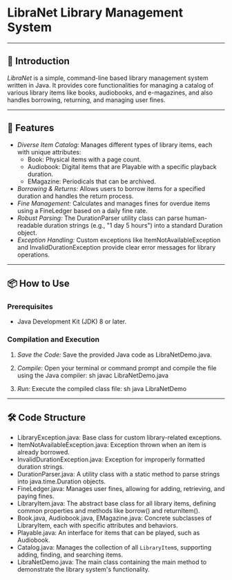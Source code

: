 # LibraNet Library Management System

---

## 📖 Introduction

*LibraNet* is a simple, command-line based library management system written in Java. It provides core functionalities for managing a catalog of various library items like books, audiobooks, and e-magazines, and also handles borrowing, returning, and managing user fines.

---

## 🚀 Features

* *Diverse Item Catalog:* Manages different types of library items, each with unique attributes:
    * Book: Physical items with a page count.
    * Audiobook: Digital items that are Playable with a specific playback duration.
    * EMagazine: Periodicals that can be archived.
* *Borrowing & Returns:* Allows users to borrow items for a specified duration and handles the return process.
* *Fine Management:* Calculates and manages fines for overdue items using a FineLedger based on a daily fine rate.
* *Robust Parsing:* The DurationParser utility class can parse human-readable duration strings (e.g., "1 day 5 hours") into a standard Duration object.
* *Exception Handling:* Custom exceptions like ItemNotAvailableException and InvalidDurationException provide clear error messages for library operations.

---

## 📦 How to Use

### Prerequisites

* Java Development Kit (JDK) 8 or later.

### Compilation and Execution

1.  *Save the Code:* Save the provided Java code as LibraNetDemo.java.
2.  *Compile:* Open your terminal or command prompt and compile the file using the Java compiler:
    sh
    javac LibraNetDemo.java
    
3.  *Run:* Execute the compiled class file:
    sh
    java LibraNetDemo
    

---

## 🛠 Code Structure

* LibraryException.java: Base class for custom library-related exceptions.
* ItemNotAvailableException.java: Exception thrown when an item is already borrowed.
* InvalidDurationException.java: Exception for improperly formatted duration strings.
* DurationParser.java: A utility class with a static method to parse strings into java.time.Duration objects.
* FineLedger.java: Manages user fines, allowing for adding, retrieving, and paying fines.
* LibraryItem.java: The abstract base class for all library items, defining common properties and methods like borrow() and returnItem().
* Book.java, Audiobook.java, EMagazine.java: Concrete subclasses of LibraryItem, each with specific attributes and behaviors.
* Playable.java: An interface for items that can be played, such as Audiobook.
* Catalog.java: Manages the collection of all `LibraryItem`s, supporting adding, finding, and searching items.
* LibraNetDemo.java: The main class containing the main method to demonstrate the library system's functionality.
